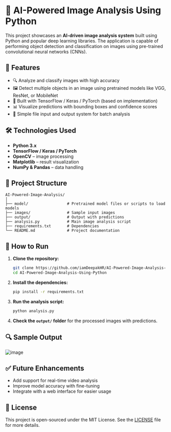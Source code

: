 
# 🧠 AI-Powered Image Analysis Using Python

This project showcases an **AI-driven image analysis system** built using Python and popular deep learning libraries. The application is capable of performing object detection and classification on images using pre-trained convolutional neural networks (CNNs).

## 🚀 Features

* 🔍 Analyze and classify images with high accuracy
* 🖼️ Detect multiple objects in an image using pretrained models like VGG, ResNet, or MobileNet
* 🧠 Built with TensorFlow / Keras / PyTorch (based on implementation)
* 📊 Visualize predictions with bounding boxes and confidence scores
* 📁 Simple file input and output system for batch analysis

## 🛠️ Technologies Used

* **Python 3.x**
* **TensorFlow / Keras / PyTorch**
* **OpenCV** – image processing
* **Matplotlib** – result visualization
* **NumPy & Pandas** – data handling

## 📂 Project Structure

```
AI-Powered-Image-Analysis/
│
├── model/                 # Pretrained model files or scripts to load models
├── images/                # Sample input images
├── output/                # Output with predictions
├── analysis.py            # Main image analysis script
├── requirements.txt       # Dependencies
└── README.md              # Project documentation
```

## 🧪 How to Run

1. **Clone the repository:**

   ```bash
   git clone https://github.com/iamDeepakHR/AI-Powered-Image-Analysis-Using-Python.git
   cd AI-Powered-Image-Analysis-Using-Python
   ```

2. **Install the dependencies:**

   ```bash
   pip install -r requirements.txt
   ```

3. **Run the analysis script:**

   ```bash
   python analysis.py
   ```

4. **Check the `output/` folder** for the processed images with predictions.

## 🔍 Sample Output
![image](https://github.com/user-attachments/assets/13114284-5650-4be4-9f1f-a0fe1bfc3126)



## ✅ Future Enhancements

* Add support for real-time video analysis
* Improve model accuracy with fine-tuning
* Integrate with a web interface for easier usage

## 📄 License

This project is open-sourced under the MIT License. See the [LICENSE](./LICENSE) file for more details.


